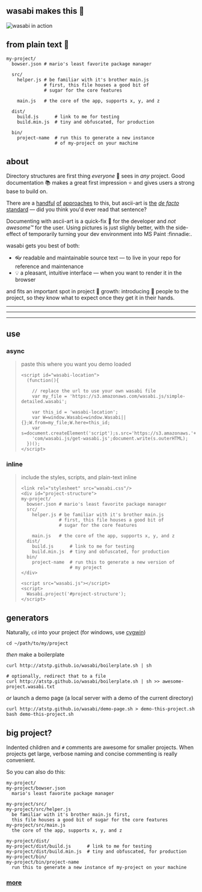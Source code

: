 ## wasabi makes this :tada:

![wasabi in action](http://atstp.github.io/wasabi/img/demo.gif?clearcache=1)

## from plain text :page_facing_up:

    my-project/
      bowser.json # mario's least favorite package manager

      src/
        helper.js # be familiar with it's brother main.js
                  # first, this file houses a good bit of
                  # sugar for the core features

        main.js   # the core of the app, supports x, y, and z

      dist/
        build.js      # link to me for testing
        build.min.js  # tiny and obfuscated, for production

      bin/
        project-name  # run this to generate a new instance
                      # of my-project on your machine

## about

Directory structures are first thing _everyone_ :eyes: sees in _any_ project.
Good documentation :books: makes a great first impression :star: and gives users a strong
base to build on.

There are a
[handful](https://en.wikipedia.org/wiki/Filesystem_Hierarchy_Standard)
[of](http://www.thegeekstuff.com/2010/09/linux-file-system-structure/)
[approaches](https://developer.apple.com/library/mac/documentation/FileManagement/Conceptual/FileSystemProgrammingGuide/FileSystemOverview/FileSystemOverview.html)
to this, but ascii-art is
[the](https://scotch.io/tutorials/angularjs-best-practices-directory-structure)
[_de facto_](http://jekyllrb.com/docs/structure/)
[standard](http://www.tutorialspoint.com/ruby-on-rails/rails-directory-structure.htm)
&mdash; did you think you'd ever read that sentence?

Documenting with ascii-art is a quick-fix :wrench: for the developer and _not awesome&trade;_ for the user.
Using pictures is just slighly better, with the side-effect of temporarily turning your dev environment
into MS Paint :finnadie:.

wasabi gets you best of both:

  * :eyeglasses: readable and maintainable source text
    &mdash; to live in your repo for reference and maintenance
  * :bulb: a pleasant, intuitive interface
    &mdash; when you want to render it in the browser

and fits an important spot in project :seedling: growth: introducing :wave: people
to the project, so they know what to expect once they get it in their hands.

--------------------------------------------------------------------------------

--------------------------------------------------------------------------------

--------------------------------------------------------------------------------

## use

### async

>
> paste this where you want you demo loaded
>
>     <script id="wasabi-location">
>       (function(){
>
>         // replace the url to use your own wasabi file
>         var my_file = 'https://s3.amazonaws.com/wasabi.js/simple-detailed.wasabi';
>
>         var this_id = 'wasabi-location';
>         var W=window.Wasabi=window.Wasabi||{};W.from=my_file;W.here=this_id;
>         var s=document.createElement('script');s.src='https://s3.amazonaws.'+
>         'com/wasabi.js/get-wasabi.js';document.write(s.outerHTML);
>       })();
>     </script>
>

### inline

>
> include the styles, scripts, and plain-text inline
>
>     <link rel="stylesheet" src="wasabi.css"/>
>     <div id="project-structure">
>     my-project/
>       bowser.json # mario's least favorite package manager
>       src/
>         helper.js # be familiar with it's brother main.js
>                   # first, this file houses a good bit of
>                   # sugar for the core features
>
>         main.js   # the core of the app, supports x, y, and z
>       dist/
>         build.js      # link to me for testing
>         build.min.js  # tiny and obfuscated, for production
>       bin/
>         project-name  # run this to generate a new version of
>                       # my project
>     </div>
>
>     <script src="wasabi.js"></script>
>     <script>
>       Wasabi.project('#project-structure');
>     </script>
>

## generators

Naturally, `cd` into your project (for windows, use [cygwin](https://www.cygwin.com/))

    cd ~/path/to/my/project

_then_ make a boilerplate

    curl http://atstp.github.io/wasabi/boilerplate.sh | sh

    # optionally, redirect that to a file
    curl http://atstp.github.io/wasabi/boilerplate.sh | sh >> awesome-project.wasabi.txt

_or_ launch a demo page (a local server with a demo of the current directory)

    curl http://atstp.github.io/wasabi/demo-page.sh > demo-this-project.sh
    bash demo-this-project.sh

## big project?

Indented children and `#` comments are awesome for smaller projects. When projects get large,
verbose naming and concise commenting is really convenient.

So you can also do this:

    my-project/
    my-project/bowser.json
      mario's least favorite package manager

    my-project/src/
    my-project/src/helper.js
      be familiar with it's brother main.js first,
      this file houses a good bit of sugar for the core features
    my-project/src/main.js
      the core of the app, supports x, y, and z

    my-project/dist/
    my-project/dist/build.js      # link to me for testing
    my-project/dist/build.min.js  # tiny and obfuscated, for production
    my-project/bin/
    my-project/bin/project-name
      run this to generate a new instance of my-project on your machine

### [more](http://atstp.github.io/wasabi/)
